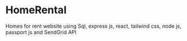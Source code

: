 # HomeRental
Homes for rent website using Sql, express js, react, tailwind css, node js, passport js and SendGrid API
